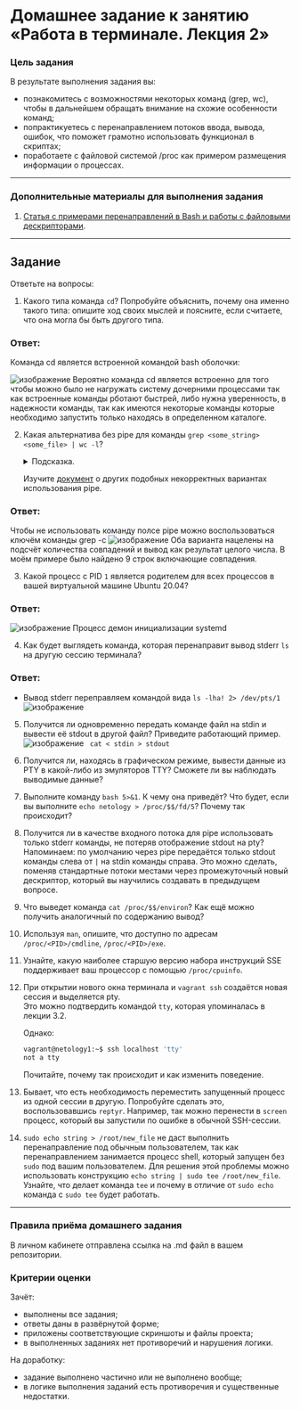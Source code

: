 # Домашнее задание к занятию «Работа в терминале. Лекция 2»

### Цель задания

В результате выполнения задания вы:

* познакомитесь с возможностями некоторых команд (grep, wc), чтобы в дальнейшем обращать внимание на схожие особенности команд;
* попрактикуетесь с перенаправлением потоков ввода, вывода, ошибок, что поможет грамотно использовать функционал в скриптах;
* поработаете с файловой системой /proc как примером размещения информации о процессах.

------

### Дополнительные материалы для выполнения задания

1. [Статья с примерами перенаправлений в Bash и работы с файловыми дескрипторами](https://wiki.bash-hackers.org/howto/redirection_tutorial).


------

## Задание

Ответьте на вопросы:

1. Какого типа команда `cd`? Попробуйте объяснить, почему она именно такого типа: опишите ход своих мыслей и поясните, если считаете, что она могла бы быть другого типа.
### Ответ:
Команда cd является встроенной командой bash оболочки:

![изображение](https://user-images.githubusercontent.com/123881243/221429019-0ee69b86-6337-42c8-a238-8d112603fffb.png)
Вероятно команда cd является встроенно для того чтобы можно было не нагружать систему дочерними процессами так как встроенные команды рботают быстрей, либо нужна уверенность, в надежности команды, так как имеются некоторые команды которые необходимо запустить только находясь в определенном каталоге.

2. Какая альтернатива без pipe для команды `grep <some_string> <some_file> | wc -l`?   

	<details>
	<summary>Подсказка.</summary>

	`man grep` поможет в ответе на этот вопрос. 

	</details>
	
	Изучите [документ](http://www.smallo.ruhr.de/award.html) о других подобных некорректных вариантах использования pipe.

### Ответ:
Чтобы не использовать команду полсе pipe можно воспользоваться ключём команды grep -c 
![изображение](https://user-images.githubusercontent.com/123881243/221430923-28f2a59e-47d3-4620-86c5-430470104cc6.png)
Оба варианта нацелены на подсчёт количества совпадений и вывод как результат целого числа. В моём примере было найдено 9 строк включающие совпадения.

3. Какой процесс с PID `1` является родителем для всех процессов в вашей виртуальной машине Ubuntu 20.04?
### Ответ:
![изображение](https://user-images.githubusercontent.com/123881243/221642098-570757ea-b686-417a-b9c6-c9169a528df9.png)
Процесс демон инициализации systemd

4. Как будет выглядеть команда, которая перенаправит вывод stderr `ls` на другую сессию терминала?
### Ответ:
* Вывод stderr переправляем командой вида `ls -lha! 2> /dev/pts/1`
![изображение](https://user-images.githubusercontent.com/123881243/221434977-b30c3267-3ae2-4321-8664-823d0de4fc03.png)

5. Получится ли одновременно передать команде файл на stdin и вывести её stdout в другой файл? Приведите работающий пример.
![изображение](https://user-images.githubusercontent.com/123881243/221438164-ddff05ea-c2a8-41a2-87ac-628c717443d7.png)
` cat < stdin > stdout`
6. Получится ли, находясь в графическом режиме, вывести данные из PTY в какой-либо из эмуляторов TTY? Сможете ли вы наблюдать выводимые данные?
7. Выполните команду `bash 5>&1`. К чему она приведёт? Что будет, если вы выполните `echo netology > /proc/$$/fd/5`? Почему так происходит?
8. Получится ли в качестве входного потока для pipe использовать только stderr команды, не потеряв отображение stdout на pty?  
	Напоминаем: по умолчанию через pipe передаётся только stdout команды слева от `|` на stdin команды справа.
Это можно сделать, поменяв стандартные потоки местами через промежуточный новый дескриптор, который вы научились создавать в предыдущем вопросе.
1. Что выведет команда `cat /proc/$$/environ`? Как ещё можно получить аналогичный по содержанию вывод?
1. Используя `man`, опишите, что доступно по адресам `/proc/<PID>/cmdline`, `/proc/<PID>/exe`.
1. Узнайте, какую наиболее старшую версию набора инструкций SSE поддерживает ваш процессор с помощью `/proc/cpuinfo`.
1. При открытии нового окна терминала и `vagrant ssh` создаётся новая сессия и выделяется pty.  
	Это можно подтвердить командой `tty`, которая упоминалась в лекции 3.2.  
	
	Однако:

    ```bash
	vagrant@netology1:~$ ssh localhost 'tty'
	not a tty
    ```

	Почитайте, почему так происходит и как изменить поведение.
	
1. Бывает, что есть необходимость переместить запущенный процесс из одной сессии в другую. Попробуйте сделать это, воспользовавшись `reptyr`. Например, так можно перенести в `screen` процесс, который вы запустили по ошибке в обычной SSH-сессии.
1. `sudo echo string > /root/new_file` не даст выполнить перенаправление под обычным пользователем, так как перенаправлением занимается процесс shell, который запущен без `sudo` под вашим пользователем. Для решения этой проблемы можно использовать конструкцию `echo string | sudo tee /root/new_file`. Узнайте, что делает команда `tee` и почему в отличие от `sudo echo` команда с `sudo tee` будет работать.

----

### Правила приёма домашнего задания

В личном кабинете отправлена ссылка на .md файл в вашем репозитории.


### Критерии оценки

Зачёт:

* выполнены все задания;
* ответы даны в развёрнутой форме;
* приложены соответствующие скриншоты и файлы проекта;
* в выполненных заданиях нет противоречий и нарушения логики.

На доработку:

* задание выполнено частично или не выполнено вообще;
* в логике выполнения заданий есть противоречия и существенные недостатки.
